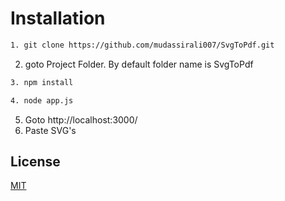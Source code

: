 # Installation
```bash
1. git clone https://github.com/mudassirali007/SvgToPdf.git
```
2. goto Project Folder. By default folder name is SvgToPdf

```bash
3. npm install
```
```bash
4. node app.js
```
5. Goto http://localhost:3000/ 
6. Paste SVG's 


## License

[MIT](https://choosealicense.com/licenses/mit/)